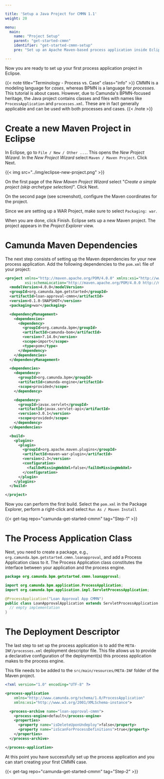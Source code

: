 ```yaml
---

title: 'Setup a Java Project for CMMN 1.1'
weight: 20

menu:
  main:
    name: "Project Setup"
    parent: "get-started-cmmn"
    identifier: "get-started-cmmn-setup"
    pre: "Set up an Apache Maven-based process application inside Eclipse and deploy it."

---
```


Now you are ready to set up your first process application project in Eclipse.

{{< note title="Terminology - Process vs. Case" class="info" >}}
CMMN is a modeling language for *cases*, whereas BPMN is a language for *processes*. This tutorial is about cases. However, due to Camunda's BPMN-focused heritage, the Java project contains classes and files with names like `ProcessApplication` and `processes.xml`. These are in fact generally applicable and can be used with both processes and cases.
{{< /note >}}


# Create a new Maven Project in Eclipse

In Eclipse, go to `File / New / Other ...`. This opens the *New Project Wizard*. In the *New Project Wizard* select `Maven / Maven Project`. Click Next.

{{< img src="../img/eclipse-new-project.png" >}}

On the first page of the *New Maven Project Wizard* select "*Create a simple project (skip archetype selection)*". Click Next.

On the second page (see screenshot), configure the Maven coordinates for the project.

Since we are setting up a WAR Project, make sure to select `Packaging: war`.

When you are done, click Finish. Eclipse sets up a new Maven project. The project appears in the *Project Explorer* view.


# Camunda Maven Dependencies

The next step consists of setting up the Maven dependencies for your new process application. Add the following dependencies to the `pom.xml` file of your project:

```xml
<project xmlns="http://maven.apache.org/POM/4.0.0" xmlns:xsi="http://www.w3.org/2001/XMLSchema-instance"
         xsi:schemaLocation="http://maven.apache.org/POM/4.0.0 http://maven.apache.org/xsd/maven-4.0.0.xsd">
  <modelVersion>4.0.0</modelVersion>
  <groupId>org.camunda.bpm.getstarted</groupId>
  <artifactId>loan-approval-cmmn</artifactId>
  <version>0.1.0-SNAPSHOT</version>
  <packaging>war</packaging>

  <dependencyManagement>
    <dependencies>
      <dependency>
        <groupId>org.camunda.bpm</groupId>
        <artifactId>camunda-bom</artifactId>
        <version>7.14.0</version>
        <scope>import</scope>
        <type>pom</type>
      </dependency>
    </dependencies>
  </dependencyManagement>

  <dependencies>
    <dependency>
      <groupId>org.camunda.bpm</groupId>
      <artifactId>camunda-engine</artifactId>
      <scope>provided</scope>
    </dependency>

    <dependency>
      <groupId>javax.servlet</groupId>
      <artifactId>javax.servlet-api</artifactId>
      <version>3.0.1</version>
      <scope>provided</scope>
    </dependency>
  </dependencies>

  <build>
    <plugins>
      <plugin>
        <groupId>org.apache.maven.plugins</groupId>
        <artifactId>maven-war-plugin</artifactId>
        <version>2.3</version>
        <configuration>
          <failOnMissingWebXml>false</failOnMissingWebXml>
        </configuration>
      </plugin>
    </plugins>
  </build>

</project>
```

Now you can perform the first build. Select the `pom.xml` in the Package Explorer, perform a right-click and select `Run As / Maven Install`

{{< get-tag repo="camunda-get-started-cmmn" tag="Step-1" >}}


# The Process Application Class

Next, you need to create a package, e.g., `org.camunda.bpm.getstarted.cmmn.loanapproval`, and add a Process Application class to it. The Process Application class constitutes the interface between your application and the process engine.

```java
package org.camunda.bpm.getstarted.cmmn.loanapproval;

import org.camunda.bpm.application.ProcessApplication;
import org.camunda.bpm.application.impl.ServletProcessApplication;

@ProcessApplication("Loan Approval App CMMN")
public class LoanApprovalApplication extends ServletProcessApplication {
  // empty implementation
}
```


# The Deployment Descriptor

The last step to set up the process application is to add the `META-INF/processes.xml` deployment descriptor file. This file allows us to provide a declarative configuration of the deployment(s) this process application makes to the process engine.

This file needs to be added to the `src/main/resources/META-INF` folder of the Maven project.

```xml
<?xml version="1.0" encoding="UTF-8" ?>

<process-application
    xmlns="http://www.camunda.org/schema/1.0/ProcessApplication"
    xmlns:xsi="http://www.w3.org/2001/XMLSchema-instance">

  <process-archive name="loan-approval-cmmn">
    <process-engine>default</process-engine>
    <properties>
      <property name="isDeleteUponUndeploy">false</property>
      <property name="isScanForProcessDefinitions">true</property>
    </properties>
  </process-archive>

</process-application>
```

At this point you have successfully set up the process application and you can start creating your first CMMN case.

{{< get-tag repo="camunda-get-started-cmmn" tag="Step-2" >}}

